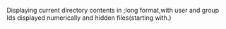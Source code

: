 Displaying current directory contents in ;long format,with user and group Ids displayed numerically and hidden files(starting with.)
